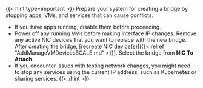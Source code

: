 &NewLine;

{{< hint type=important >}}
Prepare your system for creating a bridge by stopping apps, VMs, and services that can cause conflicts.

* If you have apps running, disable them before proceeding.
* Power off any running VMs before making interface IP changes.
  Remove any active NIC devices that you want to replace with the new bridge.
  After creating the bridge, [recreate NIC device(s)]({{< relref "AddManageVMDevicesSCALE.md" >}}).
  Select the bridge from **NIC To Attach**.
* If you encounter issues with testing network changes, you might need to stop any services using the current IP address, such as Kubernetes or sharing services.
{{< /hint >}}
